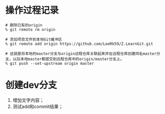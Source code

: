# 操作过程记录
```
# 删除已有的origin
% git remote rm origin

# 添加项目文件到本地Git缓冲区
% git remote add origin https://github.com/LeeRk59/Z.LearnGit.git 

# 这就是将本地的master分支与origin远程仓库关联起来并在远程仓库创建同名master分支，以后本地master都提交到远程仓库中的origin/master分支上。
% git push --set-upstream origin master

```

# 创建dev分支
1. 增加文字内容；
1. 测试add和commit结果；